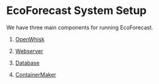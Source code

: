 # EcoForecast System Setup

We have three main components for running EcoForecast. 

1. [OpenWhisk](/OpenWhisk/README.md)

2. [Webserver](/webserver/setup.md)

3. [Database](/webserver/setup.md)

4. [ContainerMaker](/webserver/setupCM.md)
